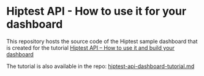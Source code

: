 Hiptest API - How to use it for your dashboard
==============================================

This repository hosts the source code of the Hiptest sample dashboard
that is created for the tutorial [Hiptest API – How to use it and build your dashboard](https://blog.hiptest.net/?p=3956)

The tutorial is also available in the repo: [hiptest-api-dashboard-tutorial.md](hiptest-api-dashboard-tutorial.md)
